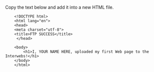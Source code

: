 
Copy the text below and add it into a new HTML file.

		<!DOCTYPE html>
  		<html lang="en">
  		<head>
      	<meta charset="utf-8">
      	<title>FTP SUCCESS</title>
 		 </head>

  		<body>
      		<h1>I, YOUR NAME HERE, uploaded my first Web page to the Interwebs!</h1>
  		</body>
  		</html>